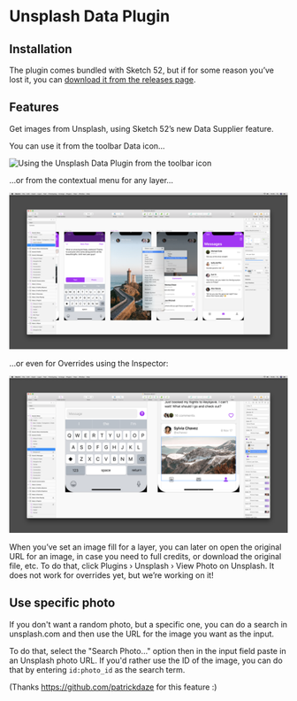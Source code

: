 # Unsplash Data Plugin

## Installation

The plugin comes bundled with Sketch 52, but if for some reason you’ve lost it, you can [download it from the releases page](https://github.com/BohemianCoding/unsplash-sketchplugin/releases/latest).

## Features

Get images from Unsplash, using Sketch 52’s new Data Supplier feature.

You can use it from the toolbar Data icon…

![Using the Unsplash Data Plugin from the toolbar icon](docs/unsplash-screenshot-001.png)

…or from the contextual menu for any layer…

![Using the Unsplash Data Plugin from the contextual menu](docs/unsplash-screenshot-002.png)

…or even for Overrides using the Inspector:

![Using the Unsplash Data Plugin for Overrides from the Inspector](docs/unsplash-screenshot-003.png)

When you’ve set an image fill for a layer, you can later on open the original URL for an image, in case you need to full credits, or download the original file, etc. To do that, click Plugins › Unsplash › View Photo on Unsplash. It does not work for overrides yet, but we’re working on it!

## Use specific photo

If you don't want a random photo, but a specific one, you can do a search in unsplash.com and then use the URL for the image you want as the input.

To do that, select the "Search Photo…" option then in the input field paste in an Unsplash photo URL. If you'd rather use the ID of the image, you can do that by entering `id:photo_id` as the search term.

(Thanks https://github.com/patrickdaze for this feature :)